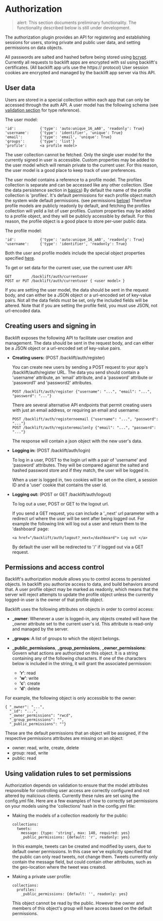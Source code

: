 # Authorization

>    alert: This section documents preliminary functionality. 
>    The functionality described below is still under development.

The authorization plugin provides an API for registering and establishing sessions for users, storing private and public user data, and setting permissions on data objects.

All passwords are salted and hashed before being stored using [bcrypt](http://bcrypt.sourceforge.net/). Currently all requests to backlift apps are encrypted with ssl using backlift's certificates. (All backlift app urls use the https:// protocol) User session cookies are encrypted and managed by the backlift app server via this API. 

## User data

Users are stored in a special collection within each app that can only be accessed through the auth API. A user model has the following schema (see [validation section](validation.html#validation-rule-reference) for type reference).

The user model:

    'id':           {'type': 'auto:unique_16_aA0', 'readonly': True}
    'username':     {'type': 'identifier', 'unique': True}
    'email':        {'type': 'email', 'unique': True}
    'groups':       {'type': 'list'}
    'profile':      <a profile model>

The user collection cannot be fetched. Only the single user model for the currently signed in user is accessible. Custom properties may be added to the user model which will remain private to the current user. For this reason, the user model is a good place to keep track of user preferences.

The user model contains a reference to a profile model. The profiles collection is separate and can be accessed like any other collection. (See the data persistence section in [basics](basics.html#data-persistence)) By default the name of the profile collection is 'profiles'. It's default permissions for each profile object match the system wide default permissions. (see permissions [below](#permissions-and-access-control)) Therefore profile models are publicly readonly by default, and fetching the profiles collection will yeild a list of user profiles. Custom properties may be added to a profile object, and they will be publicly accessible by default. For this reason, the profile object is a good place to store per-user public data.

The profile model:

    'id':           {'type': 'auto:unique_16_aA0', 'readonly': True}
    'username':     {'type': 'identifier', 'readonly': True}

Both the user and profile models include the special object properties specified [here](basics.html#special-object-attributes).

To get or set data for the current user, use the current user API:

    GET         /backlift/auth/currentuser 
    POST or PUT /backlift/auth/currentuser { <user model> }

If you are setting the user model, the data should be sent in the request body, and can either be a JSON object or a url-encoded set of key-value pairs. Not all the data fields must be set, only the included fields will be altered. Note that if you are setting the profile field, you must use JSON, not url-encoded data.

## Creating users and signing in

Backlift exposes the following API to facilitate user creation and management. The data should be sent in the request body, and can either be a JSON object or a url-encoded set of key-value pairs. 

*   **Creating users:** (POST /backlift/auth/register)

    You can create new users by sending a POST request to your app's /backlift/auth/register URL. The data you send should contain a 'username' attribute, an 'email' attribute, and a 'password' attribute or 'password1' and 'password2' attributes. 
        
        POST /backlift/auth/register {"username": "...", "email": "...", "password": "..."}

    There are several alternative API endpoints that permit creating users with just an email address, or requiring an email and username:

        POST /backlift/auth/registernoemail {"username": "...", "password": "..."}
        POST /backlift/auth/registeremailonly {"email": "...", "password": "..."}

    The response will contain a json object with the new user's data. 

*   **Logging in:** (POST /backlift/auth/login)

	To log in a user, POST to the login url with a pair of 'username' and 'password' attributes. They will be compared against the salted and hashed password store and if they match, the user will be logged in.

	When a user is logged in, two cookies will be set on the client, a session ID and a 'user' cookie that contains the user id.

*   **Logging out:** (POST or GET /backlift/auth/logout)

	To log out a user, POST or GET to the logout url.

	If you send a GET request, you can include a '_next' url parameter with a redirect url where the user will be sent after being logged out. For example the following link will log out a user and return them to the 'dashboard' page:

	    <a href="/backlift/auth/logout?_next=/dashboard"> Log out </a>

	By default the user will be redirected to '/' if logged out via a GET request.


## Permissions and access control

Backlift's authorization module allows you to control access to persisted objects. In backlift you authorize access to data, and build behaviors around that. A user profile object may be marked as readonly, which means that the server will reject attempts to update the profile object unless the currently logged-in user is the owner of that profile object.

Backlift uses the following attributes on objects in order to control access:

*   **_owner**: Whenever a user is logged-in, any objects created will have the _owner attribute set to the current user's id. This attribute is read-only and managed by the server.

*   **_groups**: A list of groups to which the object belongs.

*   **_public_permissions**, **_group_permissions**, **_owner_permissions**: Govern what actions are authorized on this object. It is a string containing any of the following characters. If one of the characters below is included in the string, it will grant the associated permission:
    
    * **'r'**: read   
    * **'w'**: write   
    * **'c'**: create  
    * **'d'**: delete

For example, the following object is only accessible to the owner:

	{ "_owner": "...", 
	  "_id": "...", 
	  "_owner_permissions": "rwcd",
	  "_group_permissions": "",
	  "_public_permissions": ""}

These are the default permissions that an object will be assigned, if the respective permissions attributes are missing on an object:

* owner: read, write, create, delete
* group: read, write
* public: read


## Using validation rules to set permissions

Authorization depends on validation to ensure that the model attributes responsible for controlling user access are correctly configured and not altered by malicious clients. Currently these rules are set using the config.yml file. Here are a few examples of how to correctly set permissions on your models using the 'collections' hash in the config.yml file:

*   Making the models of a collection readonly for the public:

        collections:
          tweets:
            message: {type: 'string', max: 140, required: yes}
            _public_permissions: {default: 'r', readonly: yes}

    In this example, tweets can be created and modified by users, due to default owner permissions. In this case we've explicitly specified that the public can only read tweets, not change them. Tweets currently only contain the message field, but could contain other attributes, such as the geo-location where the tweet was created.

*   Making a private user profile:

        collections:
          profiles:
            _public_permissions: {default: '', readonly: yes}

    This object cannot be read by the public. However the owner and members of this object's group will have access based on the default permissions.


